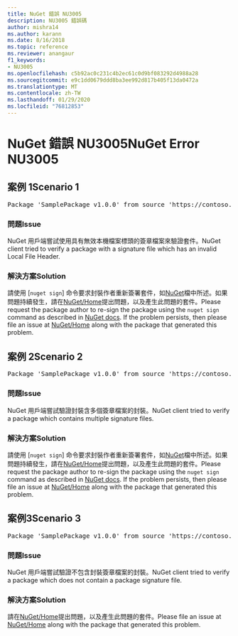 ```yaml
---
title: NuGet 錯誤 NU3005
description: NU3005 錯誤碼
author: mishra14
ms.author: karann
ms.date: 8/16/2018
ms.topic: reference
ms.reviewer: anangaur
f1_keywords:
- NU3005
ms.openlocfilehash: c5b92ac0c231c4b2ec61c0d9bf083292d4988a28
ms.sourcegitcommit: e9c1dd0679ddd8ba3ee992d817b405f13da0472a
ms.translationtype: MT
ms.contentlocale: zh-TW
ms.lasthandoff: 01/29/2020
ms.locfileid: "76812853"
---
```

# <a name="nuget-error-nu3005"></a><span data-ttu-id="3385f-103">NuGet 錯誤 NU3005</span><span class="sxs-lookup"><span data-stu-id="3385f-103">NuGet Error NU3005</span></span>

## <a name="scenario-1"></a><span data-ttu-id="3385f-104">案例 1</span><span class="sxs-lookup"><span data-stu-id="3385f-104">Scenario 1</span></span>

<pre>Package 'SamplePackage v1.0.0' from source 'https://contoso.com/index.json': The package contains an invalid package signature file.</pre>

### <a name="issue"></a><span data-ttu-id="3385f-105">問題</span><span class="sxs-lookup"><span data-stu-id="3385f-105">Issue</span></span>

<span data-ttu-id="3385f-106">NuGet 用戶端嘗試使用具有無效本機檔案標頭的簽章檔案來驗證套件。</span><span class="sxs-lookup"><span data-stu-id="3385f-106">NuGet client tried to verify a package with a signature file which has an invalid Local File Header.</span></span>


### <a name="solution"></a><span data-ttu-id="3385f-107">解決方案</span><span class="sxs-lookup"><span data-stu-id="3385f-107">Solution</span></span>

<span data-ttu-id="3385f-108">請使用 [`nuget sign`] 命令要求封裝作者重新簽署套件，如[NuGet](../../create-packages/sign-a-package.md)檔中所述。如果問題持續發生，請在[NuGet/Home](https://github.com/NuGet/Home/issues)提出問題，以及產生此問題的套件。</span><span class="sxs-lookup"><span data-stu-id="3385f-108">Please request the package author to re-sign the package using the `nuget sign` command as described in [NuGet docs](../../create-packages/sign-a-package.md). If the problem persists, then please file an issue at [NuGet/Home](https://github.com/NuGet/Home/issues) along with the package that generated this problem.</span></span>



## <a name="scenario-2"></a><span data-ttu-id="3385f-109">案例 2</span><span class="sxs-lookup"><span data-stu-id="3385f-109">Scenario 2</span></span>

<pre>Package 'SamplePackage v1.0.0' from source 'https://contoso.com/index.json': The package contains multiple package signature files.</pre>

### <a name="issue"></a><span data-ttu-id="3385f-110">問題</span><span class="sxs-lookup"><span data-stu-id="3385f-110">Issue</span></span>

<span data-ttu-id="3385f-111">NuGet 用戶端嘗試驗證封裝含多個簽章檔案的封裝。</span><span class="sxs-lookup"><span data-stu-id="3385f-111">NuGet client tried to verify a package which contains multiple signature files.</span></span>


### <a name="solution"></a><span data-ttu-id="3385f-112">解決方案</span><span class="sxs-lookup"><span data-stu-id="3385f-112">Solution</span></span>

<span data-ttu-id="3385f-113">請使用 [`nuget sign`] 命令要求封裝作者重新簽署套件，如[NuGet](../../create-packages/sign-a-package.md)檔中所述。如果問題持續發生，請在[NuGet/Home](https://github.com/NuGet/Home/issues)提出問題，以及產生此問題的套件。</span><span class="sxs-lookup"><span data-stu-id="3385f-113">Please request the package author to re-sign the package using the `nuget sign` command as described in [NuGet docs](../../create-packages/sign-a-package.md). If the problem persists, then please file an issue at [NuGet/Home](https://github.com/NuGet/Home/issues) along with the package that generated this problem.</span></span>



## <a name="scenario-3"></a><span data-ttu-id="3385f-114">案例3</span><span class="sxs-lookup"><span data-stu-id="3385f-114">Scenario 3</span></span>

<pre>Package 'SamplePackage v1.0.0' from source 'https://contoso.com/index.json': The package does not contain a valid package signature file.</pre>

### <a name="issue"></a><span data-ttu-id="3385f-115">問題</span><span class="sxs-lookup"><span data-stu-id="3385f-115">Issue</span></span>

<span data-ttu-id="3385f-116">NuGet 用戶端嘗試驗證不包含封裝簽章檔案的封裝。</span><span class="sxs-lookup"><span data-stu-id="3385f-116">NuGet client tried to verify a package which does not contain a package signature file.</span></span>


### <a name="solution"></a><span data-ttu-id="3385f-117">解決方案</span><span class="sxs-lookup"><span data-stu-id="3385f-117">Solution</span></span>

<span data-ttu-id="3385f-118">請在[NuGet/Home](https://github.com/NuGet/Home/issues)提出問題，以及產生此問題的套件。</span><span class="sxs-lookup"><span data-stu-id="3385f-118">Please file an issue at [NuGet/Home](https://github.com/NuGet/Home/issues) along with the package that generated this problem.</span></span>
